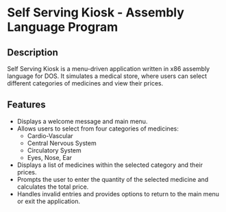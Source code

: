 <!DOCTYPE html>
<html lang="en">
<head>
    <meta charset="UTF-8">
    <meta name="viewport" content="width=device-width, initial-scale=1.0">
<!--     <title>Self Serving Kiosk - README</title> -->
</head>
<body>

<h1>Self Serving Kiosk - Assembly Language Program</h1>

<h2>Description</h2>
<p>Self Serving Kiosk is a menu-driven application written in x86 assembly language for DOS. It simulates a medical store, where users can select different categories of medicines and view their prices.</p>

<h2>Features</h2>
<ul>
    <li>Displays a welcome message and main menu.</li>
    <li>Allows users to select from four categories of medicines:
        <ul>
            <li>Cardio-Vascular</li>
            <li>Central Nervous System</li>
            <li>Circulatory System</li>
            <li>Eyes, Nose, Ear</li>
        </ul>
    </li>
    <li>Displays a list of medicines within the selected category and their prices.</li>
    <li>Prompts the user to enter the quantity of the selected medicine and calculates the total price.</li>
    <li>Handles invalid entries and provides options to return to the main menu or exit the application.</li>
</ul>

</body>
</html>
